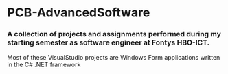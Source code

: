 # PCB-AdvancedSoftware

### A collection of projects and assignments performed during my starting semester as software engineer at Fontys HBO-ICT.

Most of these VisualStudio projects are Windows Form applications written in the C# .NET framework
